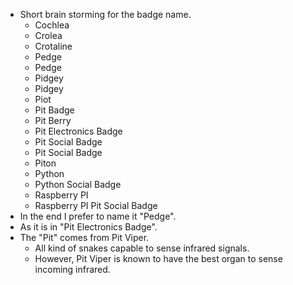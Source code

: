 * Short brain storming for the badge name.
    * Cochlea
    * Crolea
    * Crotaline
    * Pedge
    * Pedge
    * Pidgey
    * Pidgey
    * Piot
    * Pit Badge
    * Pit Berry
    * Pit Electronics Badge
    * Pit Social Badge
    * Pit Social Badge
    * Piton
    * Python
    * Python Social Badge
    * Raspberry PI
    * Raspberry PI Pit Social Badge
* In the end I prefer to name it "Pedge".
* As it is in "Pit Electronics Badge".
* The "Pit" comes from Pit Viper.
    * All kind of snakes capable to sense infrared signals.
    * However, Pit Viper is known to have the best organ to sense incoming infrared.